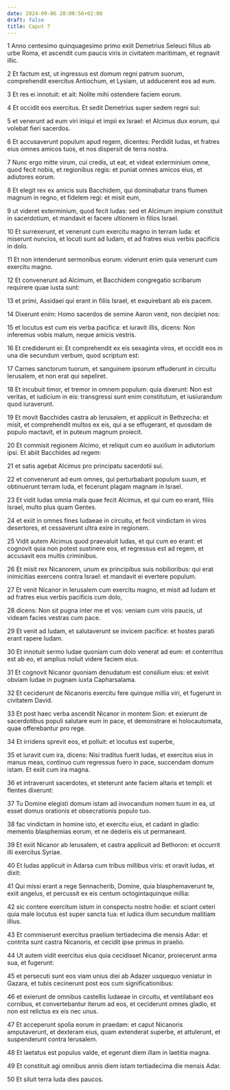 ```yaml
---
date: 2024-09-06 20:00:56+02:00
draft: false
title: Caput 7
---
```





1 Anno centesimo quinquagesimo primo exiit Demetrius Seleuci filius ab urbe Roma, et ascendit cum paucis viris in civitatem maritimam, et regnavit illic.

2 Et factum est, ut ingressus est domum regni patrum suorum, comprehendit exercitus Antiochum, et Lysiam, ut adducerent eos ad eum.

3 Et res ei innotuit: et ait: Nolite mihi ostendere faciem eorum.

4 Et occidit eos exercitus. Et sedit Demetrius super sedem regni sui:

5 et venerunt ad eum viri iniqui et impii ex Israel: et Alcimus dux eorum, qui volebat fieri sacerdos.

6 Et accusaverunt populum apud regem, dicentes: Perdidit Iudas, et fratres eius omnes amicos tuos, et nos dispersit de terra nostra.

7 Nunc ergo mitte virum, cui credis, ut eat, et videat exterminium omne, quod fecit nobis, et regionibus regis: et puniat omnes amicos eius, et adiutores eorum.

8 Et elegit rex ex amicis suis Bacchidem, qui dominabatur trans flumen magnum in regno, et fidelem regi: et misit eum,

9 ut videret exterminium, quod fecit Iudas: sed et Alcimum impium constituit in sacerdotium, et mandavit ei facere ultionem in filios Israel.

10 Et surrexerunt, et venerunt cum exercitu magno in terram Iuda: et miserunt nuncios, et locuti sunt ad Iudam, et ad fratres eius verbis pacificis in dolo.

11 Et non intenderunt sermonibus eorum: viderunt enim quia venerunt cum exercitu magno.

12 Et convenerunt ad Alcimum, et Bacchidem congregatio scribarum requirere quae iusta sunt:

13 et primi, Assidaei qui erant in filiis Israel, et exquirebant ab eis pacem.

14 Dixerunt enim: Homo sacerdos de semine Aaron venit, non decipiet nos:

15 et locutus est cum eis verba pacifica: et iuravit illis, dicens: Non inferemus vobis malum, neque amicis vestris.

16 Et crediderunt ei: Et comprehendit ex eis sexaginta viros, et occidit eos in una die secundum verbum, quod scriptum est:

17 Carnes sanctorum tuorum, et sanguinem ipsorum effuderunt in circuitu Ierusalem, et non erat qui sepeliret.

18 Et incubuit timor, et tremor in omnem populum: quia dixerunt: Non est veritas, et iudicium in eis: transgressi sunt enim constitutum, et iusiurandum quod iuraverunt.

19 Et movit Bacchides castra ab Ierusalem, et applicuit in Bethzecha: et misit, et comprehendit multos ex eis, qui a se effugerant, et quosdam de populo mactavit, et in puteum magnum proiecit.

20 Et commisit regionem Alcimo, et reliquit cum eo auxilium in adiutorium ipsi. Et abiit Bacchides ad regem:

21 et satis agebat Alcimus pro principatu sacerdotii sui.

22 et convenerunt ad eum omnes, qui perturbabant populum suum, et obtinuerunt terram Iuda, et fecerunt plagam magnam in Israel.

23 Et vidit Iudas omnia mala quae fecit Alcimus, et qui cum eo erant, filiis Israel, multo plus quam Gentes.

24 et exiit in omnes fines Iudaeae in circuitu, et fecit vindictam in viros desertores, et cessaverunt ultra exire in regionem.

25 Vidit autem Alcimus quod praevaluit Iudas, et qui cum eo erant: et cognovit quia non potest sustinere eos, et regressus est ad regem, et accusavit eos multis criminibus.

26 Et misit rex Nicanorem, unum ex principibus suis nobilioribus: qui erat inimicitias exercens contra Israel: et mandavit ei evertere populum.

27 Et venit Nicanor in Ierusalem cum exercitu magno, et misit ad Iudam et ad fratres eius verbis pacificis cum dolo,

28 dicens: Non sit pugna inter me et vos: veniam cum viris paucis, ut videam facies vestras cum pace.

29 Et venit ad Iudam, et salutaverunt se invicem pacifice: et hostes parati erant rapere Iudam.

30 Et innotuit sermo Iudae quoniam cum dolo venerat ad eum: et conterritus est ab eo, et amplius noluit videre faciem eius.

31 Et cognovit Nicanor quoniam denudatum est consilium eius: et exivit obviam Iudae in pugnam iuxta Capharsalama.

32 Et ceciderunt de Nicanoris exercitu fere quinque millia viri, et fugerunt in civitatem David.

33 Et post haec verba ascendit Nicanor in montem Sion: et exierunt de sacerdotibus populi salutare eum in pace, et demonstrare ei holocautomata, quae offerebantur pro rege.

34 Et irridens sprevit eos, et polluit: et locutus est superbe,

35 et iuravit cum ira, dicens: Nisi traditus fuerit Iudas, et exercitus eius in manus meas, continuo cum regressus fuero in pace, succendam domum istam. Et exiit cum ira magna.

36 et intraverunt sacerdotes, et steterunt ante faciem altaris et templi: et flentes dixerunt:

37 Tu Domine elegisti domum istam ad invocandum nomen tuum in ea, ut esset domus orationis et obsecrationis populo tuo.

38 fac vindictam in homine isto, et exercitu eius, et cadant in gladio: memento blasphemias eorum, et ne dederis eis ut permaneant.

39 Et exiit Nicanor ab Ierusalem, et castra applicuit ad Bethoron: et occurrit illi exercitus Syriae.

40 Et Iudas applicuit in Adarsa cum tribus millibus viris: et oravit Iudas, et dixit:

41 Qui missi erant a rege Sennacherib, Domine, quia blasphemaverunt te, exiit angelus, et percussit ex eis centum octogintaquinque millia:

42 sic contere exercitum istum in conspectu nostro hodie: et sciant ceteri quia male locutus est super sancta tua: et iudica illum secundum malitiam illius.

43 Et commiserunt exercitus praelium tertiadecima die mensis Adar: et contrita sunt castra Nicanoris, et cecidit ipse primus in praelio.

44 Ut autem vidit exercitus eius quia cecidisset Nicanor, proiecerunt arma sua, et fugerunt:

45 et persecuti sunt eos viam unius diei ab Adazer usquequo veniatur in Gazara, et tubis cecinerunt post eos cum significationibus:

46 et exierunt de omnibus castellis Iudaeae in circuitu, et ventilabant eos cornibus, et convertebantur iterum ad eos, et ceciderunt omnes gladio, et non est relictus ex eis nec unus.

47 Et acceperunt spolia eorum in praedam: et caput Nicanoris amputaverunt, et dexteram eius, quam extenderat superbe, et attulerunt, et suspenderunt contra Ierusalem.

48 Et laetatus est populus valde, et egerunt diem illam in laetitia magna.

49 Et constituit agi omnibus annis diem istam tertiadecima die mensis Adar.

50 Et siluit terra Iuda dies paucos.

